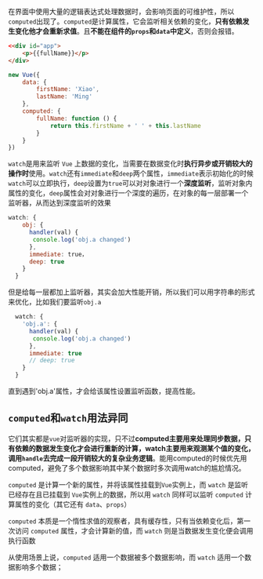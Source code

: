 在界面中使用大量的逻辑表达式处理数据时，会影响页面的可维护性，所以`computed`出现了。`computed`是计算属性，它会监听相关依赖的变化，**只有依赖发生变化他才会重新求值**。且**不能在组件的`props`和`data`中定义**，否则会报错。

```html
<<div id="app">
    <p>{{fullName}}</p>
</div>
```
```javascript
new Vue({
    data: {
        firstName: 'Xiao',
        lastName: 'Ming'
    },
    computed: {
        fullName: function () {
            return this.firstName + ' ' + this.lastName
        }
    }
})
```
`watch`是用来监听 `Vue` 上数据的变化，当需要在数据变化时**执行异步或开销较大的操作时**使用。`watch`还有`immediate`和`deep`两个属性，`immediate`表示初始化的时候`watch`可以立即执行，`deep`设置为`true`可以对对象进行一个**深度监听**，监听对象内属性的变化，`deep`属性会对对象进行一个深度的遍历，在对象的每一层部署一个监听器，从而达到深度监听的效果

```javascript
watch: {
    obj: {
      handler(val) {
       console.log('obj.a changed')
      },
      immediate: true，
      deep: true
    }
  }
```

但是给每一层都加上监听器，其实会加大性能开销，所以我们可以用字符串的形式来优化，比如我们要监听`obj.a`

```javascript
  watch: {
    'obj.a': {
      handler(val) {
       console.log('obj.a changed')
      },
      immediate: true
      // deep: true
    }
  }
```

直到遇到'obj.a'属性，才会给该属性设置监听函数，提高性能。

## `computed`和`watch`用法异同

它们其实都是`vue`对监听器的实现，只不过**computed主要用来处理同步数据，只有依赖的数据发生变化才会进行重新的计算，watch主要用来观测某个值的变化，调用`handle`去完成一段开销较大的复杂业务逻辑**。能用computed的时候优先用computed，避免了多个数据影响其中某个数据时多次调用watch的尴尬情况。

`computed` 是计算一个新的属性，并将该属性挂载到`Vue`实例上，而 `watch` 是监听已经存在且已挂载到 `Vue`实例上的数据，所以用 `watch` 同样可以监听 `computed` 计算属性的变化（其它还有 `data`、`props`）

`computed` 本质是一个惰性求值的观察者，具有缓存性，只有当依赖变化后，第一次访问  `computed`  属性，才会计算新的值，而 `watch` 则是当数据发生变化便会调用执行函数

从使用场景上说，`computed` 适用一个数据被多个数据影响，而 `watch` 适用一个数据影响多个数据；

